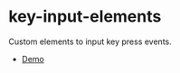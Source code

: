 key-input-elements
=========================

Custom elements to input key press events.

* [Demo](https://kui.github.io/key-input-elements/)
